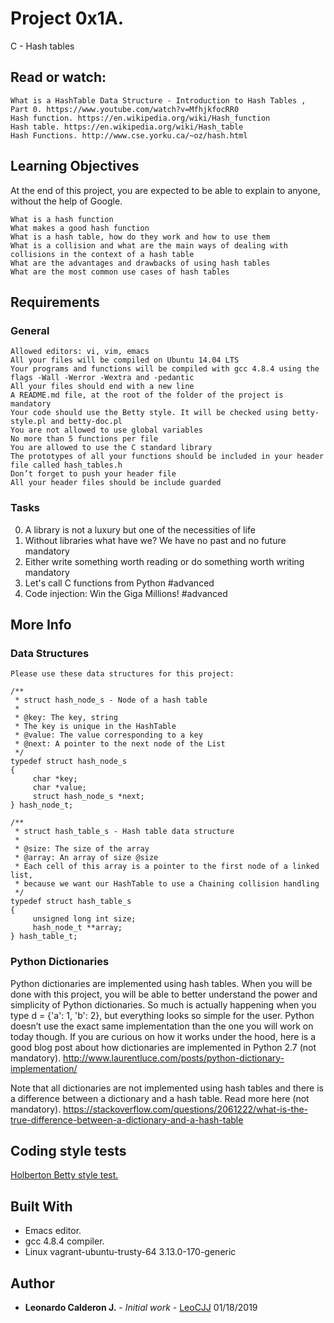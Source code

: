 # Project 0x1A.

C - Hash tables


## Read or watch:


    What is a HashTable Data Structure - Introduction to Hash Tables , Part 0. https://www.youtube.com/watch?v=MfhjkfocRR0
    Hash function. https://en.wikipedia.org/wiki/Hash_function
    Hash table. https://en.wikipedia.org/wiki/Hash_table
    Hash Functions. http://www.cse.yorku.ca/~oz/hash.html



## Learning Objectives

At the end of this project, you are expected to be able to explain to anyone, without the help of Google.


    What is a hash function
    What makes a good hash function
    What is a hash table, how do they work and how to use them
    What is a collision and what are the main ways of dealing with collisions in the context of a hash table
    What are the advantages and drawbacks of using hash tables
    What are the most common use cases of hash tables



## Requirements

### General


    Allowed editors: vi, vim, emacs
    All your files will be compiled on Ubuntu 14.04 LTS
    Your programs and functions will be compiled with gcc 4.8.4 using the flags -Wall -Werror -Wextra and -pedantic
    All your files should end with a new line
    A README.md file, at the root of the folder of the project is mandatory
    Your code should use the Betty style. It will be checked using betty-style.pl and betty-doc.pl
    You are not allowed to use global variables
    No more than 5 functions per file
    You are allowed to use the C standard library
    The prototypes of all your functions should be included in your header file called hash_tables.h
    Don’t forget to push your header file
    All your header files should be include guarded



### Tasks

 0. A library is not a luxury but one of the necessities of life
 1. Without libraries what have we? We have no past and no future mandatory
 2. Either write something worth reading or do something worth writing mandatory
 3. Let's call C functions from Python #advanced
 4. Code injection: Win the Giga Millions! #advanced


## More Info

### Data Structures

	Please use these data structures for this project:

	/**
	 * struct hash_node_s - Node of a hash table
	 *
	 * @key: The key, string
	 * The key is unique in the HashTable
	 * @value: The value corresponding to a key
	 * @next: A pointer to the next node of the List
	 */
	typedef struct hash_node_s
	{
		 char *key;
		 char *value;
		 struct hash_node_s *next;
	} hash_node_t;

	/**
	 * struct hash_table_s - Hash table data structure
	 *
	 * @size: The size of the array
	 * @array: An array of size @size
	 * Each cell of this array is a pointer to the first node of a linked list,
	 * because we want our HashTable to use a Chaining collision handling
	 */
	typedef struct hash_table_s
	{
		 unsigned long int size;
		 hash_node_t **array;
	} hash_table_t;


### Python Dictionaries

Python dictionaries are implemented using hash tables. When you will be done with this project, you will be able to better understand the power and simplicity of Python dictionaries. So much is actually happening when you type d = {'a': 1, 'b': 2}, but everything looks so simple for the user. Python doesn’t use the exact same implementation than the one you will work on today though. If you are curious on how it works under the hood, here is a good blog post about how dictionaries are implemented in Python 2.7 (not mandatory). http://www.laurentluce.com/posts/python-dictionary-implementation/

Note that all dictionaries are not implemented using hash tables and there is a difference between a dictionary and a hash table. Read more here (not mandatory). https://stackoverflow.com/questions/2061222/what-is-the-true-difference-between-a-dictionary-and-a-hash-table



## Coding style tests

[Holberton Betty style test.](https://github.com/holbertonschool/Betty/blob/master/betty-style.pl)



## Built With

* Emacs editor.
* gcc 4.8.4 compiler.
* Linux vagrant-ubuntu-trusty-64 3.13.0-170-generic


## Author

* **Leonardo Calderon J.** - *Initial work* - [LeoCJJ](https://github.com/leocjj)
01/18/2019
